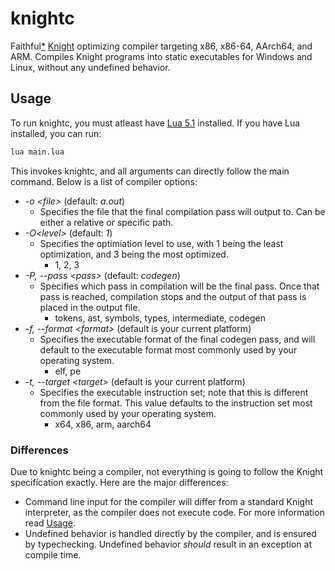 # knightc

Faithful[*](#differences) [Knight](https://github.com/knight-lang/knight-lang) optimizing compiler targeting x86, x86-64, AArch64, and ARM. Compiles Knight programs into static executables for Windows and Linux, without any undefined behavior.

## Usage

To run knightc, you must atleast have [Lua 5.1](https://lua.org) installed. If you have Lua installed, you can run:

```sh
lua main.lua
```

This invokes knightc, and all arguments can directly follow the main command. Below is a list of compiler options:

* *-o \<file>* (default: *a.out*)
  * Specifies the file that the final compilation pass will output to. Can be either a relative or specific path.
* *-O\<level>* (default: *1*)
  * Specifies the optimiation level to use, with 1 being the least optimization, and 3 being the most optimized.
    * 1, 2, 3
* *-P, --pass \<pass>* (default: *codegen*)
  * Specifies which pass in compilation will be the final pass. Once that pass is reached, compilation stops and the output of that pass is placed in the output file.
    * tokens, ast, symbols, types, intermediate, codegen
* *-f, --format \<format>* (default is your current platform)
  * Specifies the executable format of the final codegen pass, and will default to the executable format most commonly used by your operating system.
    * elf, pe
* *-t, --target \<target>* (default is your current platform)
  * Specifies the executable instruction set; note that this is different from the file format. This value defaults to the instruction set most commonly used by your operating system.
    * x64, x86, arm, aarch64

### Differences

Due to knightc being a compiler, not everything is going to follow the Knight specification exactly. Here are the major differences:

* Command line input for the compiler will differ from a standard Knight interpreter, as the compiler does not execute code. For more information read [Usage](#usage).
* Undefined behavior is handled directly by the compiler, and is ensured by typechecking. Undefined behavior *should* result in an exception at compile time.
